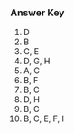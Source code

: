 ### Answer Key
1) D
2) B
3) C, E
4) D, G, H
5) A, C
6) B, F
7) B, C
8) D, H
9) B, C
10) B, C, E, F, I
